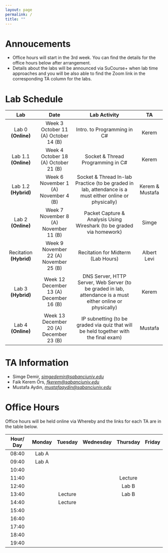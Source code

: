 ```yaml
---
layout: page
permalink: /
title: ""
---
```


# Annoucements
- Office hours will start in the 3rd week. You can find the details for the office hours below after arrangement.
- Details about the labs will be announced via SuCourse+ when lab time approaches and you will be also able to find the Zoom link in the corresponding TA column for the labs.


# Lab Schedule

| Lab          |        Date            |                                     Lab Activity                                     |   TA    |
| :------------: | :---------------------: | :----------------------------------------------------------------------------------: | :-----: |
| Lab 0 **(Online)**        |  Week 3 <br/> October 11 (A) October 14 (B)|                             Intro. to Programming in C#                              |  Kerem |
| Lab 1.1 **(Online)**      |  Week 4 <br/> October 18 (A) October 21 (B) |                          Socket & Thread Programming in C#                           |  Kerem  |
| Lab 1.2 **(Hybrid)**      |  Week 6 <br/> November 1 (A) November 4 (B) |                Socket & Thread In-lab Practice (to be graded in lab, attendance is a must either online or physically)                 |  Kerem & Mustafa  |
| Lab 2 **(Online)**       |  Week 7 <br/> November 8 (A) November 11 (B) |        Packet Capture & Analysis Using Wireshark (to be graded via homework)         |  Simge  |
| Recitation **(Hybrid)**   |  Week 9 <br/> November 22 (A) November 25 (B) | Recitation for Midterm (Lab Hours) | Albert Levi |
| Lab 3 **(Hybrid)**  |  Week 12 <br/> December 13 (A) December 16 (B) |              DNS Server, HTTP Server, Web Server (to be graded in lab, attendance is a must either online or physically)               | Kerem |
| Lab 4 **(Online)**  |  Week 13 <br/> December 20 (A) December 23 (B) | IP subnetting (to be graded via quiz that will be held together with the final exam) | Mustafa |


# TA Information

- Simge Demir, *simgedemir@sabanciuniv.edu*  
- Faik Kerem Örs, *fkerem@sabanciuniv.edu*
- Mustafa Aydın,  *mustafaaydin@sabanciuniv.edu*


# Office Hours

Office hours will be held online via Whereby and the links for each TA are in the table below. 

| Hour/ Day |     **Monday**      |  **Tuesday**  										 |  **Wednesday**  |  **Thursday**   |     **Friday**      |
| :-------: | :-----------------: | :-----------: 										 | :-------------: | :-------------: | :-----------------: |
|   08:40   | 	Lab A			 	  |       										 |                 |                 |                     |
|   09:40   |  Lab A		 	  |        										 |                |                  |                     |
|   10:40   |                     |               										 |                 |  			     |                     |
|   11:40   |                     |  |  | Lecture ||
|   12:40   |                     |  |  | Lab B||
|   13:40   |                   | Lecture |                 | Lab B  |                     |
|   14:40   |                  | Lecture  |                 |  |  |
|   15:40   |                  |  |                 |                 |  |
|   16:40   |                     |  |                 |  ||
|   17:40   | |               										 |                 |  ||
|   18:40   |  |               										 |                 |                |                     |
|   19:40   |                     |                                                      |                 |                 |                     |
